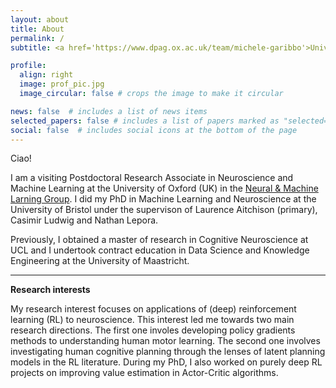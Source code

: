 ```yaml
---
layout: about
title: About
permalink: /
subtitle: <a href='https://www.dpag.ox.ac.uk/team/michele-garibbo'>University of Oxford</a>

profile:
  align: right
  image: prof_pic.jpg
  image_circular: false # crops the image to make it circular

news: false  # includes a list of news items
selected_papers: false # includes a list of papers marked as "selected={true}"
social: false  # includes social icons at the bottom of the page
---
```


Ciao!

I am a visiting Postdoctoral Research Associate in Neuroscience and Machine Learning at the University of Oxford (UK) in the <a href='https://neuralml.github.io'>Neural & Machine Larning Group</a>.
I did my PhD in Machine Learning and Neuroscience at the University of Bristol under the supervison of Laurence Aitchison (primary), Casimir Ludwig and Nathan Lepora. 

Previously, I obtained a master of research in Cognitive Neuroscience at UCL and I undertook contract education in Data Science and Knowledge Engineering at the University of Maastricht.

-------------

**Research interests**

My research interest focuses on applications of (deep) reinforcement learning (RL) to neuroscience. 
This interest led me towards two main research directions. 
The first one involes developing policy gradients methods to understanding human motor learning. 
The second one involves investigating human cognitive planning through the lenses of latent planning models in the RL literature.
During my PhD, I also worked on purely deep RL projects on improving value estimation in Actor-Critic algorithms.
